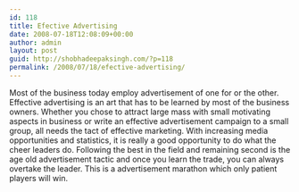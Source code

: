 ```yaml
---
id: 118
title: Efective Advertising
date: 2008-07-18T12:08:09+00:00
author: admin
layout: post
guid: http://shobhadeepaksingh.com/?p=118
permalink: /2008/07/18/efective-advertising/
---
```

Most of the business today employ advertisement of one for or the other. Effective advertising is an art that has to be learned by most of the business owners. Whether you chose to attract large mass with small motivating aspects in business or write an effective advertisement campaign to a small group, all needs the tact of effective marketing. With increasing media opportunities and statistics, it is really a good opportunity to do what the cheer leaders do. Following the best in the field and remaining second is the age old advertisement tactic and once you learn the trade, you can always overtake the leader. This is a advertisement marathon which only patient players will win.